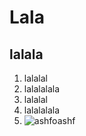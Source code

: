 # Lala
## lalala
1. lalalal
2. lalalalala
3. lalalal
4. lalalalala
5. ![ashfoashf](https://youtu.be/HIcSWuKMwOw) 
